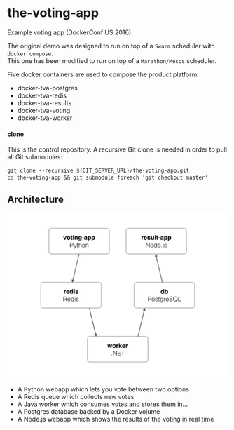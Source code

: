 # the-voting-app

Example voting app (DockerConf US 2016)  

The original demo was designed to run on top of a `Swarm` scheduler with `docker compose`.  
This one has been modified to run on top of a `Marathon/Mesos` scheduler.  

Five docker containers are used to compose the product platform:

- docker-tva-postgres
- docker-tva-redis
- docker-tva-results
- docker-tva-voting
- docker-tva-worker

#### clone

This is the control repository. A recursive Git clone is needed in order to pull all Git submodules:

```
git clone --recursive ${GIT_SERVER_URL}/the-voting-app.git
cd the-voting-app && git submodule foreach 'git checkout master'
```

Architecture
-----

![Architecture diagram](architecture.png)

* A Python webapp which lets you vote between two options
* A Redis queue which collects new votes
* A Java worker which consumes votes and stores them in…
* A Postgres database backed by a Docker volume
* A Node.js webapp which shows the results of the voting in real time
